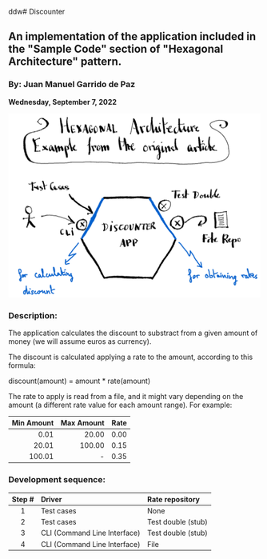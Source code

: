 ddw# Discounter

## An implementation of the application included in the "Sample Code" section of "Hexagonal Architecture" pattern.

### By: Juan Manuel Garrido de Paz

__Wednesday, September 7, 2022__

![Discounter Application](discounter.png)

### Description:

The application calculates the discount to substract from a given amount of money (we will assume euros as currency).

The discount is calculated applying a rate to the amount, according to this formula:

discount(amount) = amount * rate(amount)

The rate to apply is read from a file, and it might vary depending on the amount (a different rate value for each amount range). For example:

| Min Amount | Max Amount | Rate |
|-----------:|-----------:|-----:|
|       0.01 |      20.00 | 0.00 |
|      20.01 |     100.00 | 0.15 |
|     100.01 |          - | 0.35 |

### Development sequence:

| Step # | Driver                       | Rate repository    |
|:------:|:-----------------------------|:-------------------|
|   1    | Test cases                   | None               |
|   2    | Test cases                   | Test double (stub) |
|   3    | CLI (Command Line Interface) | Test double (stub) |
|   4    | CLI (Command Line Interface) | File               |
